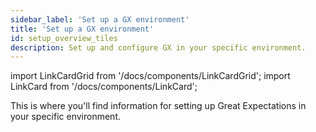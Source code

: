 ```yaml
---
sidebar_label: 'Set up a GX environment'
title: 'Set up a GX environment'
id: setup_overview_tiles
description: Set up and configure GX in your specific environment.
---
```


import LinkCardGrid from '/docs/components/LinkCardGrid';
import LinkCard from '/docs/components/LinkCard';

<p class="DocItem__header-description">This is where you'll find information for setting up Great Expectations in your specific environment.</p>

<LinkCardGrid>
  <LinkCard topIcon label="Local filesystems" description="Install and configure GX locally." href="/docs/guides/setup/installation/local" />
  <LinkCard topIcon label="Hosted environments" description="Install and configure GX in environments such as Databricks, AWS EMR, Google Cloud Composer, and others." href="/docs/guides/setup/installation/hosted_environment" />
  <LinkCard topIcon label="Cloud storage" description="Install and configure GX in environments where data is stored on a Cloud service." href="/docs/guides/setup/optional_dependencies/cloud/how_to_set_up_gx_to_work_with_data_on_aws_s3" icon="/docs/docusaurus/docs/guides/images/upload_cloud" />
  <LinkCard topIcon label="SQL databases" description="Install and configure GX in environments using SQL databases." href="/docs/guides/setup/optional_dependencies/sql_databases/how_to_setup_gx_to_work_with_sql_databases" />
</LinkCardGrid>